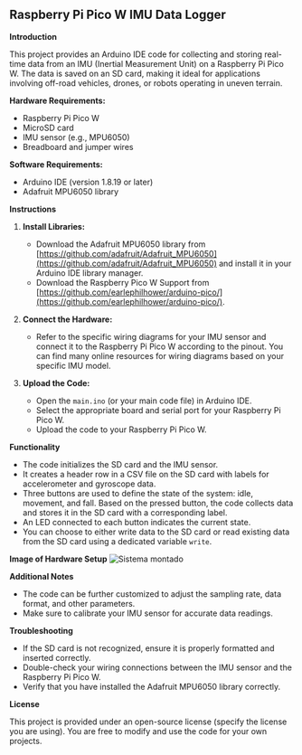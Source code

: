 ## Raspberry Pi Pico W IMU Data Logger

**Introduction**

This project provides an Arduino IDE code for collecting and storing real-time data from an IMU (Inertial Measurement Unit) on a Raspberry Pi Pico W. The data is saved on an SD card, making it ideal for applications involving off-road vehicles, drones, or robots operating in uneven terrain.

**Hardware Requirements:**

* Raspberry Pi Pico W
* MicroSD card
* IMU sensor (e.g., MPU6050)
* Breadboard and jumper wires

**Software Requirements:**

* Arduino IDE (version 1.8.19 or later)
* Adafruit MPU6050 library

**Instructions**

1. **Install Libraries:**
    * Download the Adafruit MPU6050 library from [https://github.com/adafruit/Adafruit_MPU6050](https://github.com/adafruit/Adafruit_MPU6050) and install it in your Arduino IDE library manager.
    * Download the Raspberry Pico W Support from [https://github.com/earlephilhower/arduino-pico/](https://github.com/earlephilhower/arduino-pico/).

2. **Connect the Hardware:**
    * Refer to the specific wiring diagrams for your IMU sensor and connect it to the Raspberry Pi Pico W according to the pinout. You can find many online resources for wiring diagrams based on your specific IMU model.

3. **Upload the Code:**
    * Open the `main.ino` (or your main code file) in Arduino IDE.
    * Select the appropriate board and serial port for your Raspberry Pi Pico W.
    * Upload the code to your Raspberry Pi Pico W.

**Functionality**

* The code initializes the SD card and the IMU sensor.
* It creates a header row in a CSV file on the SD card with labels for accelerometer and gyroscope data.
* Three buttons are used to define the state of the system: idle, movement, and fall. Based on the pressed button, the code collects data and stores it in the SD card with a corresponding label.
* An LED connected to each button indicates the current state.
* You can choose to either write data to the SD card or read existing data from the SD card using a dedicated variable `write`.

**Image of Hardware Setup**
![Sistema montado](https://github.com/marcos-bah/offroad-collector/blob/main/system.jpg)

**Additional Notes**

* The code can be further customized to adjust the sampling rate, data format, and other parameters. 
* Make sure to calibrate your IMU sensor for accurate data readings.

**Troubleshooting**

* If the SD card is not recognized, ensure it is properly formatted and inserted correctly. 
* Double-check your wiring connections between the IMU sensor and the Raspberry Pi Pico W.
* Verify that you have installed the Adafruit MPU6050 library correctly.

**License**

This project is provided under an open-source license (specify the license you are using). You are free to modify and use the code for your own projects.
